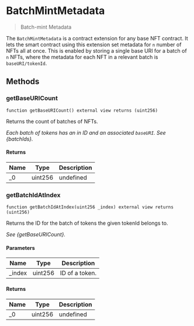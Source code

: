 # BatchMintMetadata



> Batch-mint Metadata

The `BatchMintMetadata` is a contract extension for any base NFT contract. It lets the smart contract           using this extension set metadata for `n` number of NFTs all at once. This is enabled by storing a single           base URI for a batch of `n` NFTs, where the metadata for each NFT in a relevant batch is `baseURI/tokenId`.



## Methods

### getBaseURICount

```solidity
function getBaseURICount() external view returns (uint256)
```

Returns the count of batches of NFTs.

*Each batch of tokens has an in ID and an associated `baseURI`.                  See {batchIds}.*


#### Returns

| Name | Type | Description |
|---|---|---|
| _0 | uint256 | undefined |

### getBatchIdAtIndex

```solidity
function getBatchIdAtIndex(uint256 _index) external view returns (uint256)
```

Returns the ID for the batch of tokens the given tokenId belongs to.

*See {getBaseURICount}.*

#### Parameters

| Name | Type | Description |
|---|---|---|
| _index | uint256 | ID of a token. |

#### Returns

| Name | Type | Description |
|---|---|---|
| _0 | uint256 | undefined |




